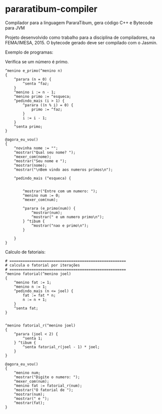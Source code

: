 # pararatibum-compiler
Compilador para a linguagem PararaTibum, gera código C++ e Bytecode para JVM

Projeto desenvolvido como trabalho para a disciplina de compiladores, na FEMA/IMESA, 2015.
O bytecode gerado deve ser compilado com o Jasmin.

Exemplo de programas:

Verifica se um número é primo.

```
^menino e_primo(^menino n)
{
    ^parara (n = 0) {
        ^senta ^faz;
    }
    ^menino i := n - 1;
    ^menino primo := ^esqueca;
    ^pedindo_mais (i > 1) {
        ^parara ((n % i) = 0) {
            primo := ^faz;
        }
        i := i - 1;
    }
    ^senta primo;
}

@agora_eu_vou()
{
    ^novinha nome := "";
    ^mostrar("Qual seu nome? ");
    ^mexer_com(nome);
    ^mostrar("Seu nome e ");
    ^mostrar(nome);
    ^mostrar("\nBem vindo aos numeros primos\n");

    ^pedindo_mais (^esqueca) {

        
        ^mostrar("Entre com um numero: ");
        ^menino num := 0;
        ^mexer_com(num);
    
        ^parara (e_primo(num)) {
            ^mostrar(num);
            ^mostrar(" e um numero primo\n");
        } ^tibum {
            ^mostrar("nao e primo\n");
        }

    }
}
```

Calculo de fatoriais:
```
# =====================================================
# calcula o fatorial por iterações
# =====================================================
^menino fatorial(^menino joel)
{
    ^menino fat := 1;
    ^menino n := 1;
    ^pedindo_mais (n <= joel) {
        fat := fat * n;
        n := n + 1;
    }
    ^senta fat;
}


^menino fatorial_r(^menino joel)
{
    ^parara (joel < 2) {
        ^senta 1;
    } ^tibum {
        ^senta fatorial_r(joel - 1) * joel;
    }
}

@agora_eu_vou()
{
    ^menino num;
    ^mostrar("Digite o numero: ");
    ^mexer_com(num);
    ^menino fat := fatorial_r(num);
    ^mostrar("O fatorial de ");
    ^mostrar(num);
    ^mostrar(" e ");
    ^mostrar(fat);
}
```
